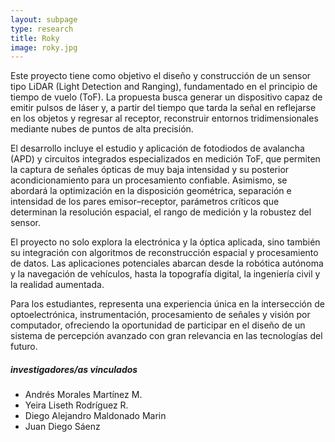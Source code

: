 ```yaml
---
layout: subpage
type: research
title: Roky
image: roky.jpg
---
```


Este proyecto tiene como objetivo el diseño y construcción de un sensor tipo LiDAR (Light Detection and Ranging), fundamentado en el principio de tiempo de vuelo (ToF). La propuesta busca generar un dispositivo capaz de emitir pulsos de láser y, a partir del tiempo que tarda la señal en reflejarse en los objetos y regresar al receptor, reconstruir entornos tridimensionales mediante nubes de puntos de alta precisión.

El desarrollo incluye el estudio y aplicación de fotodiodos de avalancha (APD) y circuitos integrados especializados en medición ToF, que permiten la captura de señales ópticas de muy baja intensidad y su posterior acondicionamiento para un procesamiento confiable. Asimismo, se abordará la optimización en la disposición geométrica, separación e intensidad de los pares emisor–receptor, parámetros críticos que determinan la resolución espacial, el rango de medición y la robustez del sensor.

El proyecto no solo explora la electrónica y la óptica aplicada, sino también su integración con algoritmos de reconstrucción espacial y procesamiento de datos. Las aplicaciones potenciales abarcan desde la robótica autónoma y la navegación de vehículos, hasta la topografía digital, la ingeniería civil y la realidad aumentada.

Para los estudiantes, representa una experiencia única en la intersección de optoelectrónica, instrumentación, procesamiento de señales y visión por computador, ofreciendo la oportunidad de participar en el diseño de un sistema de percepción avanzado con gran relevancia en las tecnologías del futuro.

##### investigadores/as vinculados
-   Andrés Morales Martínez M.
-   Yeira Liseth Rodríguez R.
-   Diego Alejandro Maldonado Marin
-   Juan Diego Sáenz
